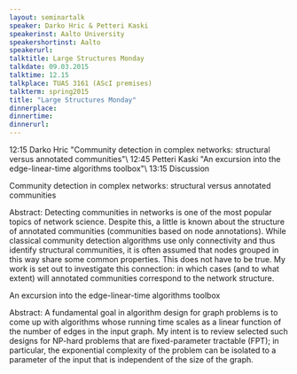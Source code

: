 ```yaml
---
layout: seminartalk
speaker: Darko Hric & Petteri Kaski
speakerinst: Aalto University
speakershortinst: Aalto
speakerurl: 
talktitle: Large Structures Monday
talkdate: 09.03.2015
talktime: 12.15
talkplace: TUAS 3161 (AScI premises)
talkterm: spring2015
title: "Large Structures Monday"
dinnerplace: 
dinnertime: 
dinnerurl: 
---
```


12:15 Darko Hric "Community detection in complex networks: structural versus annotated communities"\\
12:45 Petteri Kaski "An excursion into the edge-linear-time algorithms toolbox"\\
13:15 Discussion

Community detection in complex networks: structural versus annotated communities

Abstract:
Detecting communities in networks is one of the most popular topics of
network science. Despite this, a little is known about the structure
of annotated communities (communities based on node annotations).
While classical community detection algorithms use only connectivity
and thus identify structural communities, it is often assumed that
nodes grouped in this way share some common properties. This does not
have to be true. My work is set out to investigate this connection: in
which cases (and to what extent) will annotated communities correspond
to the network structure.

An excursion into the edge-linear-time algorithms toolbox

Abstract:
A fundamental goal in algorithm design for graph problems is to come up 
with algorithms whose running time scales as a linear function of the 
number of edges in the input graph. My intent is to review selected 
such designs for NP-hard problems that are fixed-parameter tractable (FPT);
in particular, the exponential complexity of the problem can be isolated 
to a parameter of the input that is independent of the size of the graph.
